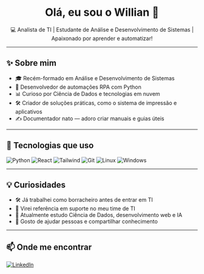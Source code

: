 <h1 align="center">Olá, eu sou o Willian 👋</h1>

<p align="center">💻 Analista de TI | Estudante de Análise e Desenvolvimento de Sistemas | Apaixonado por aprender e automatizar!</p>

---

## ✨ Sobre mim

- 🎓 Recém-formado em Análise e Desenvolvimento de Sistemas  
- 🤖 Desenvolvedor de automações RPA com Python  
- 📊 Curioso por Ciência de Dados e tecnologias em nuvem  
- 🛠️ Criador de soluções práticas, como o sistema de impressão e aplicativos
- ✍️ Documentador nato — adoro criar manuais e guias úteis

---

## 🚀 Tecnologias que uso

![Python](https://img.shields.io/badge/-Python-333?style=for-the-badge&logo=python)
![React](https://img.shields.io/badge/-React-333?style=for-the-badge&logo=react)
![Tailwind](https://img.shields.io/badge/-TailwindCSS-333?style=for-the-badge&logo=tailwind-css)
![Git](https://img.shields.io/badge/-Git-333?style=for-the-badge&logo=git)
![Linux](https://img.shields.io/badge/-Linux-333?style=for-the-badge&logo=linux)
![Windows](https://img.shields.io/badge/-Windows-333?style=for-the-badge&logo=windows)

---

## 💡 Curiosidades

- 🛠️ Já trabalhei como borracheiro antes de entrar em TI
- 🧠 Virei referência em suporte no meu time de TI
- 🌱 Atualmente estudo Ciência de Dados, desenvolvimento web e IA
- 🤝 Gosto de ajudar pessoas e compartilhar conhecimento

---

## 📫 Onde me encontrar

[![LinkedIn](https://img.shields.io/badge/-LinkedIn-0A66C2?style=for-the-badge&logo=linkedin&logoColor=white)](https://www.linkedin.com/in/williansc)
